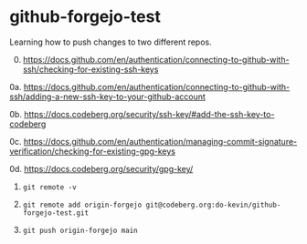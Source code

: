 # github-forgejo-test

Learning how to push changes to two different repos.

0. https://docs.github.com/en/authentication/connecting-to-github-with-ssh/checking-for-existing-ssh-keys

0a. https://docs.github.com/en/authentication/connecting-to-github-with-ssh/adding-a-new-ssh-key-to-your-github-account

0b. https://docs.codeberg.org/security/ssh-key/#add-the-ssh-key-to-codeberg

0c. https://docs.github.com/en/authentication/managing-commit-signature-verification/checking-for-existing-gpg-keys

0d. https://docs.codeberg.org/security/gpg-key/

1. `git remote -v`

2. `git remote add origin-forgejo git@codeberg.org:do-kevin/github-forgejo-test.git`

3. `git push origin-forgejo main`
